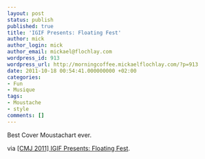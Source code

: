 ```yaml
---
layout: post
status: publish
published: true
title: 'IGIF Presents: Floating Fest'
author: mick
author_login: mick
author_email: mickael@flochlay.com
wordpress_id: 913
wordpress_url: http://morningcoffee.mickaelflochlay.com/?p=913
date: 2011-10-18 00:54:41.000000000 +02:00
categories:
- Fun
- Musique
tags:
- Moustache
- style
comments: []
---
```

Best Cover Moustachart ever.

via <a href="http://www.iguessimfloating.net/2011/10/cmj-2011-igif-presents-floating-fest.html">[CMJ 2011] IGIF Presents: Floating Fest</a>.
